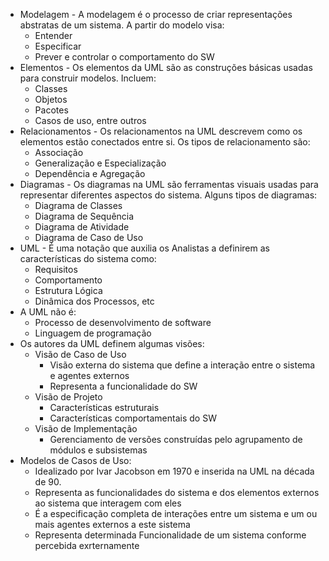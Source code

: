 - Modelagem - A modelagem é o processo de criar representações abstratas de um sistema.
	A partir do modelo visa:
	- Entender
	- Especificar
	- Prever e controlar o comportamento do SW
- Elementos - Os elementos da UML são as construções básicas usadas para construir modelos.
	Incluem:
	- Classes
	- Objetos
	- Pacotes
	- Casos de uso, entre outros 
- Relacionamentos - Os relacionamentos na UML descrevem como os elementos estão conectados entre si.
	Os tipos de relacionamento são:
	- Associação
	- Generalização e Especialização
	- Dependência e Agregação
- Diagramas - Os diagramas na UML são ferramentas visuais usadas para representar diferentes aspectos do sistema.
	Alguns tipos de diagramas:
	- Diagrama de Classes
	- Diagrama de Sequência
	- Diagrama de Atividade
	- Diagrama de Caso de Uso
- UML - É uma notação que auxilia os Analistas a definirem as características do sistema como:
	- Requisitos
	- Comportamento
	- Estrutura Lógica
	- Dinâmica dos Processos, etc
- A UML não é:
	- Processo de desenvolvimento de software
	- Linguagem de programação
- Os autores da UML definem algumas visões:
	- Visão de Caso de Uso
		- Visão externa do sistema que define a interação entre o sistema e agentes externos
		- Representa a funcionalidade do SW
	- Visão de Projeto
		- Características estruturais
		- Características comportamentais do SW
	- Visão de Implementação
		- Gerenciamento de versões construídas pelo agrupamento de módulos e subsistemas
- Modelos de Casos de Uso:
	- Idealizado por Ivar Jacobson em 1970 e inserida na UML na década de 90.
	- Representa as funcionalidades do sistema e dos elementos externos ao sistema que interagem com eles
	- É a especificação completa de interações entre um sistema e um ou mais agentes externos a este sistema
	- Representa determinada Funcionalidade de um sistema conforme percebida exrternamente